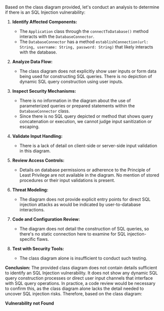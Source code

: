 Based on the class diagram provided, let's conduct an analysis to determine if there is an SQL Injection vulnerability:

1. **Identify Affected Components:**
   - The `Application` class through the `connectToDatabase()` method interacts with the `DatabaseConnector`. 
   - The `DatabaseConnector` has a method `establishConnection(url: String, username: String, password: String)` that likely interacts with the database.

2. **Analyze Data Flow:**
   - The class diagram does not explicitly show user inputs or form data being used for constructing SQL queries. There is no depiction of dynamic SQL query construction using user inputs.

3. **Inspect Security Mechanisms:**
   - There is no information in the diagram about the use of parameterized queries or prepared statements within the `DatabaseConnector` class. 
   - Since there is no SQL query depicted or method that shows query concatenation or execution, we cannot judge input sanitization or escaping.

4. **Validate Input Handling:**
   - There is a lack of detail on client-side or server-side input validation in this diagram.

5. **Review Access Controls:**
   - Details on database permissions or adherence to the Principle of Least Privilege are not available in the diagram. No mention of stored procedures or their input validations is present.

6. **Threat Modeling:**
   - The diagram does not provide explicit entry points for direct SQL injection attacks as would be indicated by user-to-database interactions.

7. **Code and Configuration Review:**
   - The diagram does not detail the construction of SQL queries, so there's no static connection here to examine for SQL injection-specific flaws.

8. **Test with Security Tools:**
   - The class diagram alone is insufficient to conduct such testing.

**Conclusion:**
The provided class diagram does not contain details sufficient to identify an SQL Injection vulnerability. It does not show any dynamic SQL query construction processes or direct user input channels that interface with SQL query operations. In practice, a code review would be necessary to confirm this, as the class diagram alone lacks the detail needed to uncover SQL injection risks. Therefore, based on the class diagram:

**Vulnerability not Found**